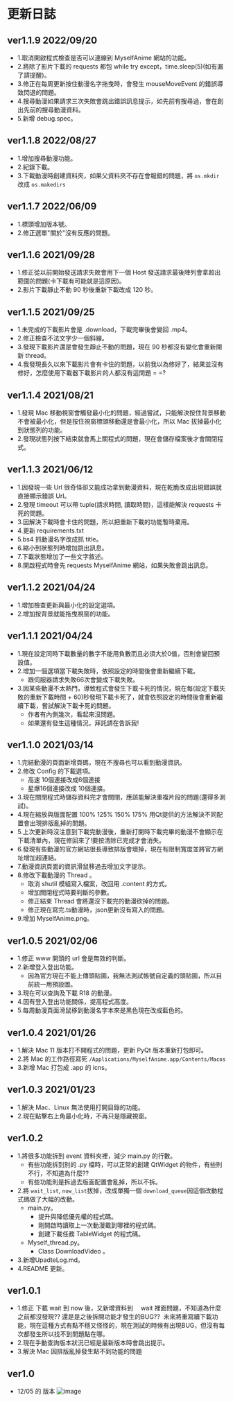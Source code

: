 # 更新日誌

## ver1.1.9 2022/09/20
- 1.取消開啟程式檢查是否可以連線到 MyselfAnime 網站的功能。
- 2.將除了影片下載的 requests 都包 while try except，time.sleep(5)(如有漏了請提醒)。
- 3.修正在每周更新按住動漫名字拖曳時，會發生 mouseMoveEvent 的錯誤導致閃退的問題。
- 4.搜尋動漫如果請求三次失敗會跳出錯誤訊息提示，如先前有搜尋過，會在創出先前的搜尋動漫資料。
- 5.新增 debug.spec。

## ver1.1.8 2022/08/27
- 1.增加搜尋動漫功能。
- 2.紀錄下載。
- 3.下載動漫時創建資料夾，如果父資料夾不存在會報錯的問題，將 `os.mkdir` 改成 `os.makedirs`

## ver1.1.7 2022/06/09
- 1.標頭增加版本號。
- 2.修正選單"關於"沒有反應的問題。

## ver1.1.6 2021/09/28
- 1.修正從以前開始發送請求失敗會用下一個 Host 發送請求最後陣列會拿超出範圍的問題(卡下載有可能就是這原因)。
- 2.影片下載靜止不動 90 秒後重新下載改成 120 秒。

## ver1.1.5 2021/09/25
- 1.未完成的下載影片會是 .download，下載完畢後會變回 .mp4。
- 2.修正檢查不法文字少一個斜線。
- 3.發現下載影片還是會發生靜止不動的問題，現在 90 秒都沒有變化會重新開新 thread。
- 4.我發現長久以來下載影片會有卡住的問題，以前我以為修好了，結果並沒有修好，怎麼使用下載器下載影片的人都沒有這問題 = =?

## ver1.1.4 2021/08/21
- 1.發現 Mac 移動視窗會觸發最小化的問題，經過嘗試，只能解決按住背景移動不會被最小化，但是按住視窗標頭移動還是會最小化，所以 Mac 拔掉最小化到狀態列的功能。
- 2.發現狀態列按下結束就會馬上關程式的問題，現在會儲存檔案後才會關閉程式。

## ver1.1.3 2021/06/12
- 1.因發現一些 Url 很奇怪卻又能成功拿到動漫資料，現在乾脆改成出現錯誤就直接顯示錯誤 Url。
- 2.發現 timeout 可以帶 tuple(請求時間, 讀取時間)，這樣能解決 requests 卡死的問題。
- 3.因解決下載時會卡住的問題，所以把重新下載的功能暫時棄用。
- 4.更新 requirements.txt
- 5.bs4 抓動漫名字改成抓 title。
- 6.縮小到狀態列時增加跳出訊息。
- 7.下載狀態增加了一些文字敘述。
- 8.開啟程式時會先 requests MyselfAnime 網站，如果失敗會跳出訊息。

## ver1.1.2 2021/04/24
- 1.增加檢查更新與最小化的設定選項。
- 2.增加按背景就能拖曳視窗的功能。

## ver1.1.1 2021/04/24
- 1.現在設定同時下載數量的數字不能用負數而且必須大於0值，否則會變回預設值。
- 2.增加一個選項當下載失敗時，依照設定的時間後會重新繼續下載。
	- 跟伺服器請求失敗66次會變成下載失敗。
- 3.因某些動漫不太熱門，導致程式會發生下載卡死的情況，現在每(設定下載失敗的重新下載時間 + 60)秒發現下載卡死了，就會依照設定的時間後會重新繼續下載，嘗試解決下載卡死的問題。
	- 作者有內側幾次，看起來沒問題。
	- 如果還有發生這種情況，拜託請在告訴我!
	

## ver1.1.0 2021/03/14
- 1.完結動漫的頁面新增頁碼，現在不搜尋也可以看到動漫資訊。
- 2.修改 Config 的下載選項。
	- 高速 10個連接改成6個連接
	- 星爆16個連接改成 10個連接。
- 3.現在關閉程式時儲存資料完才會關閉，應該能解決重複片段的問題(還得多測試)。
- 4.現在縮放與版面配置 100% 125% 150% 175% 用Qt提供的方法解決不同配置會出現排版亂掉的問題。
- 5.上次更新時沒注意到下載完動漫後，重新打開時下載完畢的動漫不會顯示在下載清單內，現在修回來了!要按清除已完成才會消失。
- 6.發現有些動漫的官方網站很長導致排版會壞掉，現在有限制寬度並將官方網址增加超連結。
- 7.動漫資訊頁面的資訊滑鼠移過去增加文字提示。
- 8.修改下載動漫的 Thread 。
	- 取消 shutil 模組寫入檔案，改回用 .content 的方式。
	- 增加關閉程式時要判斷的參數。
	- 修正結束 Thread 會將還沒下載完的動漫砍掉的問題。
	- 修正現在寫完.ts動漫時，json更新沒有寫入的問題。
- 9.增加 MyselfAnime.png。

## ver1.0.5 2021/02/06
- 1.修正 www 開頭的 url 會是無效的判斷。
- 2.新增登入登出功能。
	- 因為官方現在不能上傳頭貼圖，我無法測試帳號自定義的頭貼圖，所以目前統一用預設圖。
- 3.現在可以查詢及下載 R18 的動漫。
- 4.因有登入登出功能關係，提高程式高度。
- 5.每周動漫頁面滑鼠移到動漫名字本來是黑色現在改成藍色的。

## ver1.0.4 2021/01/26
- 1.解決 Mac 11 版本打不開程式的問題，更新 PyQt 版本重新打包即可。
- 2.將 Mac 的工作路徑寫死 `/Applications/MyselfAnime.app/Contents/Macos`
- 3.新增 Mac 打包成 .app 的 icns。

## ver1.0.3 2021/01/23
- 1.解決 Mac、Linux 無法使用打開目錄的功能。
- 2.現在點擊右上角最小化時，不再只是隱藏視窗。

## ver1.0.2
- 1.將很多功能拆到 event 資料夾裡，減少 main.py 的行數。
	- 有些功能拆到別的 .py 檔時，可以正常的創建 QtWidget 的物件，有些則不行，不知道為什麼??
	- 有些功能則是拆過去版面配置會亂掉，所以不拆。
- 2.將 `wait_list`, `now_list`拔掉，改成單獨一個 `download_queue`因這個改動程式碼做了大幅的改動。
	- main.py。
		- 提升與降低優先權的程式碼。
		- 剛開啟時讀取上一次動漫載到哪裡的程式碼。
		- 創建下載任務 TableWidget 的程式碼。
	- Myself_thread.py。
		- Class DownloadVideo 。
- 3.新增UpadteLog.md。
- 4.README 更新。

## ver1.0.1
- 1.修正 下載 wait 到 now 後，又新增資料到　 wait 裡面問題，不知道為什麼之前都沒發現?? 還是是之後拆開功能才發生的BUG??  未來將重寫續下載功能，現在這種方式有點不穩又怪怪的，現在測試的時候有出現BUG，但沒有每次都發生所以找不到問題點在哪。
- 2.現在手動查詢版本狀況已經是最新版本時會跳出提示。
- 3.解決 Mac 因排版亂掉發生點不到功能的問題

## ver1.0
- 12/05 的 版本
![image](https://i.imgur.com/WYDIX0m.gif)<br>